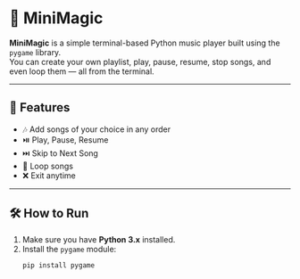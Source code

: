 # 🎵 MiniMagic

**MiniMagic** is a simple terminal-based Python music player built using the `pygame` library.  
You can create your own playlist, play, pause, resume, stop songs, and even loop them — all from the terminal.

---

## 🚀 Features

- 🎶 Add songs of your choice in any order
- ⏯️ Play, Pause, Resume
- ⏭️ Skip to Next Song
- 🔁 Loop songs
- ❌ Exit anytime

---

## 🛠️ How to Run

1. Make sure you have **Python 3.x** installed.
2. Install the `pygame` module:
   ```bash
   pip install pygame
